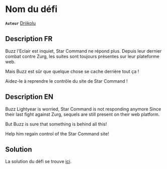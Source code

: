 # Nom du défi

**`Auteur`** [Driikolu](https://x.com/driikolu)

## Description FR

Buzz l'Eclair est inquiet, Star Command ne répond plus. Depuis leur dernier combat contre Zurg, les suites sont toujours présentes sur leur plateforme web.

Mais Buzz est sûr que quelque chose se cache derrière tout ça !

Aidez-le à reprendre le contrôle du site de Star Command !

## Description EN

Buzz Lightyear is worried, Star Command is not responding anymore Since their last fight against Zurg, sequels are still present on their web platform.

But Buzz is sure that something is behind all this!

Help him regain control of the Star Command site!

## Solution

La solution du défi se trouve [ici](solution/).
